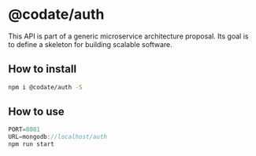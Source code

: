 # @codate/auth

This API is part of a generic microservice architecture proposal. 
Its goal is to define a skeleton for building scalable software.

## How to install

```bash
npm i @codate/auth -S

```

## How to use

```js
PORT=8081
URL=mongodb://localhost/auth
npm run start 

```


